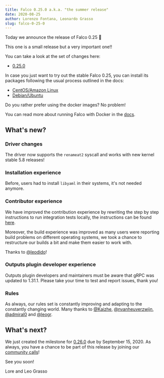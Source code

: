 ```yaml
---
title: Falco 0.25.0 a.k.a. "the summer release"
date: 2020-08-25
author: Lorenzo Fontana, Leonardo Grasso
slug: falco-0-25-0
---
```



Today we announce the release of Falco 0.25 🥳


This one is a small release but a very important one!!

You can take a look at the set of changes here:

- [0.25.0](https://github.com/falcosecurity/falco/releases/tag/0.25.0)

In case you just want to try out the stable Falco 0.25, you can install its packages following the usual process outlined in the docs:

- [CentOS/Amazon Linux](https://falco.org/docs/getting-started/installation/#centos-rhel)
- [Debian/Ubuntu](https://falco.org/docs/getting-started/installation/#debian)

Do you rather prefer using the docker images? No problem!

You can read more about running Falco with Docker in the [docs](https://falco.org/docs/getting-started/running/#docker).

## What's new?

### Driver changes

The driver now supports the `renameat2` syscall and works with new kernel stable 5.8 releases!

### Installation experience

Before, users had to install `libyaml` in their systems, it's not needed anymore.

### Contributor experience
We have improved the contribution experience by rewriting the step by step instructions to run integration
tests locally, the instructions can be found [here](https://github.com/falcosecurity/falco/tree/master/tests).

Moreover, the build experience was improved as many users were reporting build problems on different operating systems, we took a chance to restructure our builds a bit and make them easier to work with.

Thanks to [@leodido](https://github.com/leodido)!

### Outputs plugin developer experience

Outputs plugin developers and maintainers must be aware that gRPC was updated
to 1.31.1. Please take your time to test and report issues, thank you!

### Rules

As always, our rules set is constantly improving and adapting to the constantly changing world.
Many thanks to [@Kaizhe](https://github.com/Kaizhe),  [@nvanheuverzwijn](https://github.com/nvanheuverzwijn), [@admiral0](https://github.com/admiral0) and [@leogr](https://github.com/leogr). 



## What's next?
We just created the milestone for [0.26.0](https://github.com/falcosecurity/falco/milestone/12)  due by September 15, 2020.
As always, you have a chance to be part of this release by joining our [community calls](https://github.com/falcosecurity/community)!

See you soon!

Lore and Leo Grasso
